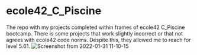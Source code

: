 # ecole42_C_Piscine
The repo with my projects completed within frames of ecole42 C_Piscine bootcamp.
There is some projects that work slightly incorrect or that not agrees with ecole42 code norms. Despite this, they allowed me to reach for level 5.61.
![Screenshot from 2022-01-31 11-10-15](https://user-images.githubusercontent.com/87668146/151761742-b675ccfd-09f6-4820-8e6f-4f32ee09a8bc.png)
